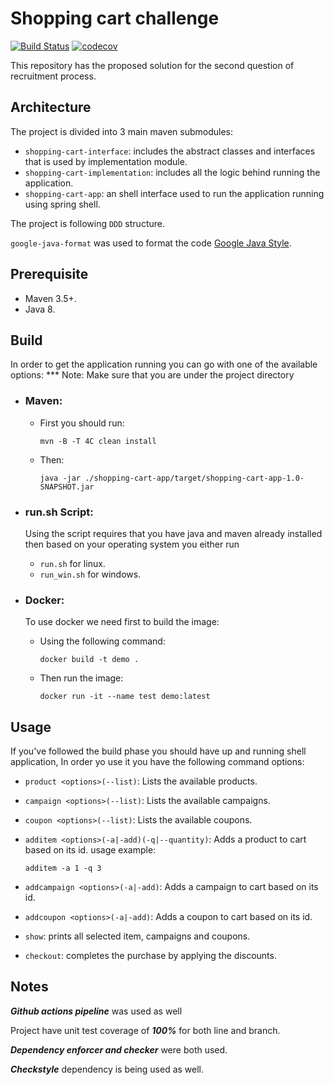 # Shopping cart challenge
[![Build Status](https://github.com/ahmadshabib/challenge/workflows/Java%20CI%20with%20Maven/badge.svg)](https://github.com/ahmadshabib/challenge)
[![codecov](https://codecov.io/gh/ahmadshabib/challenge/branch/master/graph/badge.svg)](https://codecov.io/gh/ahmadshabib/challenge)

This repository has the proposed solution for the second question of recruitment process.

## Architecture

The project is divided into 3 main maven submodules:
- `shopping-cart-interface`: includes the abstract classes and interfaces that is used by implementation module.
- `shopping-cart-implementation`: includes all the logic behind running the application.
- `shopping-cart-app`: an shell interface used to run the application running using spring shell.

The project is following `DDD` structure.

`google-java-format` was used to format the code
[Google Java Style][].

[Google Java Style]: https://google.github.io/styleguide/javaguide.html

## Prerequisite

- Maven 3.5+.
- Java 8.

## Build

In order to get the application running you can go with one of the available options:
*** Note: 
Make sure that you are under the project directory

- ### Maven:
    - First you should run:
     
      ```
      mvn -B -T 4C clean install
      ```
      
    - Then:
    
      ```
      java -jar ./shopping-cart-app/target/shopping-cart-app-1.0-SNAPSHOT.jar
      ```
      
- ### run.sh Script:
     Using the script requires that you have java and maven already installed
     then based on your operating system you either run
     - `run.sh` for linux.
     - `run_win.sh` for windows.
     
- ### Docker:
     To use docker we need first to build the image:      
     
     - Using the following command:
     
       ```
       docker build -t demo .
       ```
       
     - Then run the image:
          
       ```
       docker run -it --name test demo:latest
       ```
       
## Usage

If you've followed the build phase you should have up and running shell application,
In order yo use it you have the following command options:

- `product <options>(--list)`: Lists the available products.
- `campaign <options>(--list)`: Lists the available campaigns.
- `coupon <options>(--list)`: Lists the available coupons.
- `additem <options>(-a|-add)(-q|--quantity)`: Adds a product to cart based on its id. usage example: 

     ```
     additem -a 1 -q 3
     ```
       
- `addcampaign <options>(-a|-add)`: Adds a campaign to cart based on its id.
- `addcoupon <options>(-a|-add)`: Adds a coupon to cart based on its id.
- `show`: prints all selected item, campaigns and coupons.
- `checkout`: completes the purchase by applying the discounts.

## Notes

***Github actions pipeline*** was used as well

Project have unit test coverage of ***100%*** for both line and branch.

***Dependency enforcer and checker*** were both used.

***Checkstyle*** dependency is being used as well.
